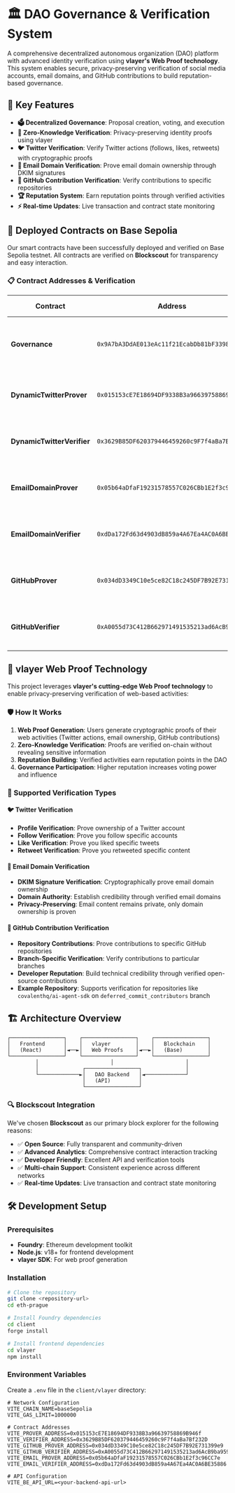 # 🏛️ DAO Governance & Verification System

A comprehensive decentralized autonomous organization (DAO) platform with advanced identity verification using **vlayer's Web Proof technology**. This system enables secure, privacy-preserving verification of social media accounts, email domains, and GitHub contributions to build reputation-based governance.

## 🌟 Key Features

- **🗳️ Decentralized Governance**: Proposal creation, voting, and execution
- **🔐 Zero-Knowledge Verification**: Privacy-preserving identity proofs using vlayer
- **🐦 Twitter Verification**: Verify Twitter actions (follows, likes, retweets) with cryptographic proofs
- **📧 Email Domain Verification**: Prove email domain ownership through DKIM signatures
- **🐙 GitHub Contribution Verification**: Verify contributions to specific repositories
- **🏆 Reputation System**: Earn reputation points through verified activities
- **⚡ Real-time Updates**: Live transaction and contract state monitoring

## 🚀 Deployed Contracts on Base Sepolia

Our smart contracts have been successfully deployed and verified on Base Sepolia testnet. All contracts are verified on **Blockscout** for transparency and easy interaction.

### 📋 Contract Addresses & Verification

| Contract                   | Address                                      | Blockscout Link                                                                                              | Description                                             |
| -------------------------- | -------------------------------------------- | ------------------------------------------------------------------------------------------------------------ | ------------------------------------------------------- |
| **Governance**             | `0x9A7bA3DdAE013eAc11f21EcabDb81bF339874383` | [View on Blockscout](https://base-sepolia.blockscout.com/address/0x9A7bA3DdAE013eAc11f21EcabDb81bF339874383) | Main governance contract for DAO proposals and voting   |
| **DynamicTwitterProver**   | `0x015153cE7E18694DF9338B3a96639758869B946f` | [View on Blockscout](https://base-sepolia.blockscout.com/address/0x015153cE7E18694DF9338B3a96639758869B946f) | Prover contract for Twitter verification using vlayer   |
| **DynamicTwitterVerifier** | `0x3629B85DF620379446459260c9F7f4aBa7Bf232D` | [View on Blockscout](https://base-sepolia.blockscout.com/address/0x3629B85DF620379446459260c9F7f4aBa7Bf232D) | Verifier contract for Twitter actions and social proof  |
| **EmailDomainProver**      | `0x05b64aDfaF19231578557C026CBb1E2f3c96CC7e` | [View on Blockscout](https://base-sepolia.blockscout.com/address/0x05b64aDfaF19231578557C026CBb1E2f3c96CC7e) | Prover contract for email domain verification           |
| **EmailDomainVerifier**    | `0xdDa172Fd63d4903dB859a4A67Ea4AC0A6BE35886` | [View on Blockscout](https://base-sepolia.blockscout.com/address/0xdDa172Fd63d4903dB859a4A67Ea4AC0A6BE35886) | Verifier contract for email-based identity verification |
| **GitHubProver**           | `0x034dD3349C10e5ce82C18c245DF7B92E731399e9` | [View on Blockscout](https://base-sepolia.blockscout.com/address/0x034dD3349C10e5ce82C18c245DF7B92E731399e9) | Prover contract for GitHub contribution verification    |
| **GitHubVerifier**         | `0xA0055d73C412B662971491535213ad6AcB9ba959` | [View on Blockscout](https://base-sepolia.blockscout.com/address/0xA0055d73C412B662971491535213ad6AcB9ba959) | Verifier contract for GitHub repository contributions   |

## 🔧 vlayer Web Proof Technology

This project leverages **vlayer's cutting-edge Web Proof technology** to enable privacy-preserving verification of web-based activities:

### 🛡️ How It Works

1. **Web Proof Generation**: Users generate cryptographic proofs of their web activities (Twitter actions, email ownership, GitHub contributions)
2. **Zero-Knowledge Verification**: Proofs are verified on-chain without revealing sensitive information
3. **Reputation Building**: Verified activities earn reputation points in the DAO
4. **Governance Participation**: Higher reputation increases voting power and influence

### 🎯 Supported Verification Types

#### 🐦 Twitter Verification

- **Profile Verification**: Prove ownership of a Twitter account
- **Follow Verification**: Prove you follow specific accounts
- **Like Verification**: Prove you liked specific tweets
- **Retweet Verification**: Prove you retweeted specific content

#### 📧 Email Domain Verification

- **DKIM Signature Verification**: Cryptographically prove email domain ownership
- **Domain Authority**: Establish credibility through verified email domains
- **Privacy-Preserving**: Email content remains private, only domain ownership is proven

#### 🐙 GitHub Contribution Verification

- **Repository Contributions**: Prove contributions to specific GitHub repositories
- **Branch-Specific Verification**: Verify contributions to particular branches
- **Developer Reputation**: Build technical credibility through verified open-source contributions
- **Example Repository**: Supports verification for repositories like `covalenthq/ai-agent-sdk` on `deferred_commit_contributors` branch

## 🏗️ Architecture Overview

```
┌─────────────────┐    ┌─────────────────┐    ┌─────────────────┐
│   Frontend      │    │   vlayer        │    │   Blockchain    │
│   (React)       │◄──►│   Web Proofs    │◄──►│   (Base)        │
└─────────────────┘    └─────────────────┘    └─────────────────┘
         │                       │                       │
         │              ┌─────────────────┐              │
         └─────────────►│   DAO Backend   │◄─────────────┘
                        │   (API)         │
                        └─────────────────┘
```

### 🔍 Blockscout Integration

We've chosen **Blockscout** as our primary block explorer for the following reasons:

- ✅ **Open Source**: Fully transparent and community-driven
- ✅ **Advanced Analytics**: Comprehensive contract interaction tracking
- ✅ **Developer Friendly**: Excellent API and verification tools
- ✅ **Multi-chain Support**: Consistent experience across different networks
- ✅ **Real-time Updates**: Live transaction and contract state monitoring

## 🛠️ Development Setup

### Prerequisites

- **Foundry**: Ethereum development toolkit
- **Node.js**: v18+ for frontend development
- **vlayer SDK**: For web proof generation

### Installation

```bash
# Clone the repository
git clone <repository-url>
cd eth-prague

# Install Foundry dependencies
cd client
forge install

# Install frontend dependencies
cd vlayer
npm install
```

### Environment Variables

Create a `.env` file in the `client/vlayer` directory:

```env
# Network Configuration
VITE_CHAIN_NAME=baseSepolia
VITE_GAS_LIMIT=1000000

# Contract Addresses
VITE_PROVER_ADDRESS=0x015153cE7E18694DF9338B3a96639758869B946f
VITE_VERIFIER_ADDRESS=0x3629B85DF620379446459260c9F7f4aBa7Bf232D
VITE_GITHUB_PROVER_ADDRESS=0x034dD3349C10e5ce82C18c245DF7B92E731399e9
VITE_GITHUB_VERIFIER_ADDRESS=0xA0055d73C412B662971491535213ad6AcB9ba959
VITE_EMAIL_PROVER_ADDRESS=0x05b64aDfaF19231578557C026CBb1E2f3c96CC7e
VITE_EMAIL_VERIFIER_ADDRESS=0xdDa172Fd63d4903dB859a4A67Ea4AC0A6BE35886

# API Configuration
VITE_BE_API_URL=<your-backend-api-url>
```
